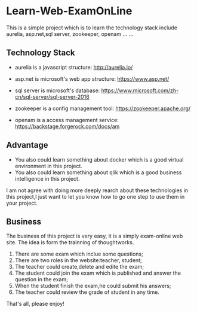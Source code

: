 # Learn-Web-ExamOnLine
This is a simple project which is to learn the technology stack include aurelia, asp.net,sql server, zookeeper, openam ... ... 

## Technology Stack
* aurelia is a javascript structure:
http://aurelia.io/

* asp.net is microsoft's web app structure:
https://www.asp.net/

* sql server is microsoft's database:
https://www.microsoft.com/zh-cn/sql-server/sql-server-2016

* zookeeper is a config management tool:
https://zookeeper.apache.org/

* openam is a access management service:
https://backstage.forgerock.com/docs/am

## Advantage
* You also could learn something about docker which is a good virtual environment in this project.
* You also could learn something about qlik which is a good business intelligence in this project.

I am not agree with doing more deeply rearch about these technologies in this project,I just want to let you know how to go one step to use them in your project.

## Business
The business of this project is very easy, it is a simply exam-online web site. The idea is form the trainning of thoughtworks.
 1. There are some exam which inclue some questions;
 2. There are two roles in the website:teacher, student;
 3. The teacher could create,delete and edite the exam;
 4. The student could join the exam which is published and answer the question in the exam;
 5. When the student finish the exam,he could submit his answers;
 6. The teacher could review the grade of student in any time.

That's all, please enjoy!
